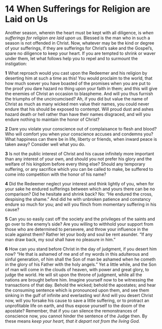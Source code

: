 # 14 When Sufferings for Religion are Laid on Us

Another season, wherein the heart must be kept with all diligence, is *when sufferings for religion are laid upon us.* Blessed is the man who in such a season is not offended in Christ. Now, whatever may be the kind or degree of your sufferings, if they are sufferings for Christ’s sake and the Gospel’s, spare no diligence to keep your heart. If you are tempted to shrink or waver under them, let what follows help you to repel and to surmount the instigation:

**1** What reproach would you cast upon the Redeemer and his religion by deserting him at such a time as this! You would proclaim to the world, that how much soever you have boasted of the promises when you are put to the proof you dare hazard no thing upon your faith in them; and this will give the enemies of Christ an occasion to blaspheme. And will you thus furnish the triumphs of the uncircumcised? Ah, if you did but value the name of Christ as much as many wicked men value their names, you could never endure that his should be exposed to contempt. Will proud dust and ashes hazard death or hell rather than have their names disgraced, and will you endure nothing to maintain the honor of Christ?

**2** Dare you violate your conscience out of complaisance to flesh and blood? Who will comfort you when your conscience accuses and condemns you? What happiness can there be in life, liberty or friends, when inward peace is taken away? Consider well what you do.

**3** Is not the public interest of Christ and his cause infinitely more important than any interest of your own, and should you not prefer his glory and the welfare of his kingdom before every thing else? Should any temporary suffering, or any sacrifice which you can be called to make, be suffered to come into competition with the honor of his name?

**4** Did the Redeemer neglect your interest and think lightly of you, when for your sake he endured sufferings between which and yours there can be no comparison? Did he hesitate and shrink back? No: “He endured the cross, despising the shame.” And did he with unbroken patience and constancy endure so much for you; and will you flinch from momentary suffering in his cause?

**5** Can you so easily cast off the society and the privileges of the saints and go over to the enemy’s side? Are you willing to withhold your support from those who are determined to persevere, and throw your influence in the scale against them? Rather let your body and soul be rent asunder. “If any man draw back, my soul shall have no pleasure in him.”

**6** How can you stand before Christ in the day of judgment, if you desert him now? “He that is ashamed of me and of my words in this adulterous and sinful generation, of him shall the Son of man be ashamed when he cometh in the glory of his Father with the holy angels.” Yet a little while, and the Son of man will come in the clouds of heaven, with power and great glory, to judge the world. He will sit upon the throne of judgment, while all the nations are brought before him. Imagine yourself now to be witnessing the transactions of that day. Behold the wicked; behold the apostates; and hear the consuming sentence which is pronounced upon them, and see them sinking in the gulf of infinite and everlasting wo! And will you desert Christ now, will you forsake his cause to save a little suffering, or to protract an unprofitable life on earth, and thus expose yourself to the doom of the apostate? Remember, that if you can silence the remonstrances of conscience now, you cannot hinder the sentence of the Judge then. By these means *keep your heart, that it depart not from the living God.*